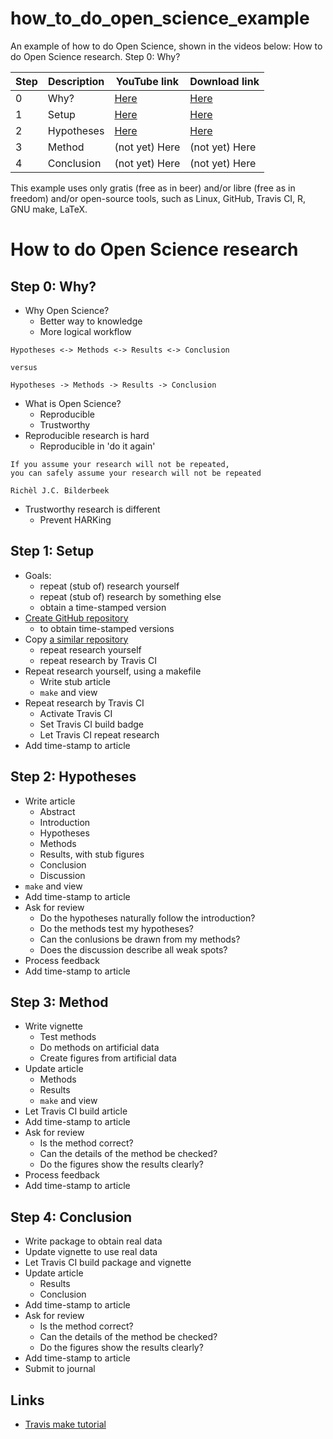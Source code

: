 # how_to_do_open_science_example

An example of how to do Open Science, shown in the videos below:
How to do Open Science research. Step 0: Why?

Step|Description|YouTube link                        |Download link
----|-----------|------------------------------------|--------------
   0|Why?       |[Here](https://youtu.be/s4hsBBhEabs)|[Here](http://richelbilderbeek.nl/how_to_do_open_science_0.ogv)
   1|Setup      |[Here](https://youtu.be/mEvYOt8VOFU)|[Here](http://richelbilderbeek.nl/how_to_do_open_science_1.webm)
   2|Hypotheses |[Here](https://youtu.be/7BfZqdn2eYc)|[Here](http://richelbilderbeek.nl/how_to_do_open_science_2.webm)
   3|Method     |(not yet) Here                      |(not yet) Here 
   4|Conclusion |(not yet) Here                      |(not yet) Here 

This example uses only gratis (free as in beer) and/or 
libre (free as in freedom) and/or open-source tools,
such as Linux, GitHub, Travis CI, R, GNU make, LaTeX.

How to do Open Science research
===============================

Step 0: Why?
------------

 * Why Open Science?
   * Better way to knowledge
   * More logical workflow

```
Hypotheses <-> Methods <-> Results <-> Conclusion

versus

Hypotheses -> Methods -> Results -> Conclusion
```

 * What is Open Science?
   * Reproducible
   * Trustworthy
 * Reproducible research is hard
   * Reproducible in 'do it again'

```
If you assume your research will not be repeated,
you can safely assume your research will not be repeated

Richèl J.C. Bilderbeek
```

 * Trustworthy research is different
   * Prevent HARKing

Step 1: Setup
-------------

 * Goals: 
   * repeat (stub of) research yourself
   * repeat (stub of) research by something else
   * obtain a time-stamped version
 * [Create GitHub repository](https://github.com/richelbilderbeek/k3_article)
   * to obtain time-stamped versions
 * Copy [a similar repository](https://github.com/richelbilderbeek/travis_make_pdflatex)
   * repeat research yourself
   * repeat research by Travis CI
 * Repeat research yourself, using a makefile
   * Write stub article
   * `make` and view
 * Repeat research by Travis CI
   * Activate Travis CI
   * Set Travis CI build badge
   * Let Travis CI repeat research
 * Add time-stamp to article

Step 2: Hypotheses
------------------

 * Write article
   * Abstract
   * Introduction
   * Hypotheses
   * Methods
   * Results, with stub figures 
   * Conclusion
   * Discussion
 * `make` and view
 * Add time-stamp to article
 * Ask for review
   * Do the hypotheses naturally follow the introduction?
   * Do the methods test my hypotheses?
   * Can the conlusions be drawn from my methods?
   * Does the discussion describe all weak spots?
 * Process feedback
 * Add time-stamp to article

Step 3: Method
--------------

 * Write vignette
   * Test methods
   * Do methods on artificial data
   * Create figures from artificial data
 * Update article
   * Methods
   * Results
   * `make` and view
 * Let Travis CI build article
 * Add time-stamp to article
 * Ask for review
   * Is the method correct?
   * Can the details of the method be checked?
   * Do the figures show the results clearly?
 * Process feedback
 * Add time-stamp to article

Step 4: Conclusion
------------------

 * Write package to obtain real data
 * Update vignette to use real data
 * Let Travis CI build package and vignette
 * Update article
   * Results
   * Conclusion
 * Add time-stamp to article
 * Ask for review
   * Is the method correct?
   * Can the details of the method be checked?
   * Do the figures show the results clearly?
 * Add time-stamp to article
 * Submit to journal

## Links

 * [Travis make tutorial](https://github.com/richelbilderbeek/travis_make_tutorial)

